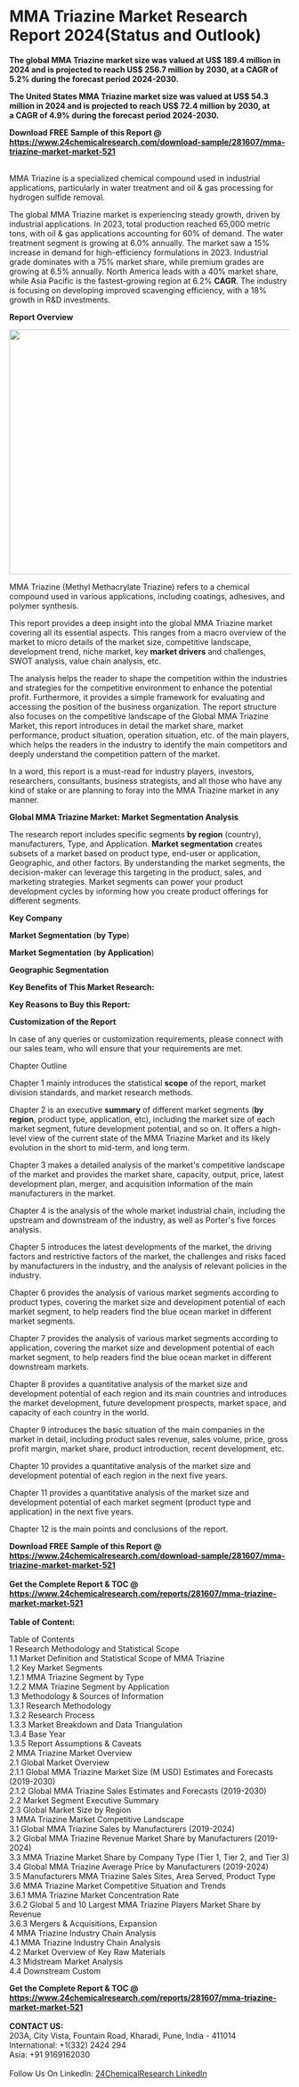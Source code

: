 <h1>MMA Triazine Market Research Report 2024(Status and Outlook)</h1><p><strong>The global MMA Triazine market size was valued at US$ 189.4 million in 2024 and is projected to reach US$ 256.7 million by 2030, at a CAGR of 5.2% during the forecast period 2024-2030.</strong></p><p>
</p><p><strong>The United States MMA Triazine market size was valued at US$ 54.3 million in 2024 and is projected to reach US$ 72.4 million by 2030, at a CAGR of 4.9% during the forecast period 2024-2030.</strong></p><div><b>Download FREE Sample of this Report @ 
            <a href="https://www.24chemicalresearch.com/download-sample/281607/mma-triazine-market-market-521">
            https://www.24chemicalresearch.com/download-sample/281607/mma-triazine-market-market-521</a></b></div><br><p>
</p><p>MMA Triazine is a specialized chemical compound used in industrial applications, particularly in water treatment and oil &amp; gas processing for hydrogen sulfide removal.</p><p>
</p><p>The global MMA Triazine market is experiencing steady growth, driven by industrial applications. In 2023, total production reached 65,000 metric tons, with oil &amp; gas applications accounting for 60% of demand. The water treatment segment is growing at 6.0% annually. The market saw a 15% increase in demand for high-efficiency formulations in 2023. Industrial grade dominates with a 75% market share, while premium grades are growing at 6.5% annually. North America leads with a 40% market share, while Asia Pacific is the fastest-growing region at 6.2% <strong>CAGR</strong>. The industry is focusing on developing improved scavenging efficiency, with a 18% growth in R&amp;D investments.</p><p>
</p><p><strong>Report Overview</strong></p><p>
</p><p><img alt="" src="https://24chemicalresearch.com/assets/report-images/MMATriazine.png" style="height:439px; width:731px"></p><p>
</p><p></p><p>
</p><p>MMA Triazine (Methyl Methacrylate Triazine) refers to a chemical compound used in various applications, including coatings, adhesives, and polymer synthesis.</p><p>
</p><p>This report provides a deep insight into the global MMA Triazine market covering all its essential aspects. This ranges from a macro overview of the market to micro details of the market size, competitive landscape, development trend, niche market, key <strong>market drivers</strong> and challenges, SWOT analysis, value chain analysis, etc.</p><p>
</p><p>The analysis helps the reader to shape the competition within the industries and strategies for the competitive environment to enhance the potential profit. Furthermore, it provides a simple framework for evaluating and accessing the position of the business organization. The report structure also focuses on the competitive landscape of the Global MMA Triazine Market, this report introduces in detail the market share, market performance, product situation, operation situation, etc. of the main players, which helps the readers in the industry to identify the main competitors and deeply understand the competition pattern of the market.</p><p>
</p><p>In a word, this report is a must-read for industry players, investors, researchers, consultants, business strategists, and all those who have any kind of stake or are planning to foray into the MMA Triazine market in any manner.</p><p>
</p><p><strong>Global MMA Triazine Market: Market Segmentation Analysis</strong></p><p>
</p><p>The research report includes specific segments <strong>by region</strong> (country), manufacturers, Type, and Application. <strong>Market segmentation</strong> creates subsets of a market based on product type, end-user or application, Geographic, and other factors. By understanding the market segments, the decision-maker can leverage this targeting in the product, sales, and marketing strategies. Market segments can power your product development cycles by informing how you create product offerings for different segments.</p><p>
</p><p><strong>Key Company</strong></p><p>
</p><p>
</p><p><strong>Market Segmentation</strong> (<strong>by Type</strong>)</p><p>
</p><p>
</p><p><strong>Market Segmentation</strong> (<strong>by Application</strong>)</p><p>
</p><p>
</p><p><strong>Geographic Segmentation</strong></p><p>
</p><p>
</p><p><strong>Key Benefits of This Market Research:</strong></p><p>
</p><p>
</p><p><strong>Key Reasons to Buy this Report:</strong></p><p>
</p><p>
</p><p><strong>Customization of the Report</strong></p><p>
</p><p>In case of any queries or customization requirements, please connect with our sales team, who will ensure that your requirements are met.</p><p>
</p><p>Chapter Outline</p><p>
</p><p>Chapter 1 mainly introduces the statistical <strong>scope</strong> of the report, market division standards, and market research methods.</p><p>
</p><p>Chapter 2 is an executive <strong>summary</strong> of different market segments (<strong>by region</strong>, product type, application, etc), including the market size of each market segment, future development potential, and so on. It offers a high-level view of the current state of the MMA Triazine Market and its likely evolution in the short to mid-term, and long term.</p><p>
</p><p>Chapter 3 makes a detailed analysis of the market's competitive landscape of the market and provides the market share, capacity, output, price, latest development plan, merger, and acquisition information of the main manufacturers in the market.</p><p>
</p><p>Chapter 4 is the analysis of the whole market industrial chain, including the upstream and downstream of the industry, as well as Porter's five forces analysis.</p><p>
</p><p>Chapter 5 introduces the latest developments of the market, the driving factors and restrictive factors of the market, the challenges and risks faced by manufacturers in the industry, and the analysis of relevant policies in the industry.</p><p>
</p><p>Chapter 6 provides the analysis of various market segments according to product types, covering the market size and development potential of each market segment, to help readers find the blue ocean market in different market segments.</p><p>
</p><p>Chapter 7 provides the analysis of various market segments according to application, covering the market size and development potential of each market segment, to help readers find the blue ocean market in different downstream markets.</p><p>
</p><p>Chapter 8 provides a quantitative analysis of the market size and development potential of each region and its main countries and introduces the market development, future development prospects, market space, and capacity of each country in the world.</p><p>
</p><p>Chapter 9 introduces the basic situation of the main companies in the market in detail, including product sales revenue, sales volume, price, gross profit margin, market share, product introduction, recent development, etc.</p><p>
</p><p>Chapter 10 provides a quantitative analysis of the market size and development potential of each region in the next five years.</p><p>
</p><p>Chapter 11 provides a quantitative analysis of the market size and development potential of each market segment (product type and application) in the next five years.</p><p>
</p><p>Chapter 12 is the main points and conclusions of the report.</p><div><b>Download FREE Sample of this Report @ 
            <a href="https://www.24chemicalresearch.com/download-sample/281607/mma-triazine-market-market-521">
            https://www.24chemicalresearch.com/download-sample/281607/mma-triazine-market-market-521</a></b></div><br><div><b>Get the Complete Report & TOC @ 
            <a href="https://www.24chemicalresearch.com/reports/281607/mma-triazine-market-market-521">
            https://www.24chemicalresearch.com/reports/281607/mma-triazine-market-market-521</a></b></div><br>
            <b>Table of Content:</b><p>Table of Contents<br />
 1 Research Methodology and Statistical Scope<br />
 1.1 Market Definition and Statistical Scope of MMA Triazine<br />
 1.2 Key Market Segments<br />
 1.2.1 MMA Triazine Segment by Type<br />
 1.2.2 MMA Triazine Segment by Application<br />
 1.3 Methodology & Sources of Information<br />
 1.3.1 Research Methodology<br />
 1.3.2 Research Process<br />
 1.3.3 Market Breakdown and Data Triangulation<br />
 1.3.4 Base Year<br />
 1.3.5 Report Assumptions & Caveats<br />
 2 MMA Triazine Market Overview<br />
 2.1 Global Market Overview<br />
 2.1.1 Global MMA Triazine Market Size (M USD) Estimates and Forecasts (2019-2030)<br />
 2.1.2 Global MMA Triazine Sales Estimates and Forecasts (2019-2030)<br />
 2.2 Market Segment Executive Summary<br />
 2.3 Global Market Size by Region<br />
 3 MMA Triazine Market Competitive Landscape<br />
 3.1 Global MMA Triazine Sales by Manufacturers (2019-2024)<br />
 3.2 Global MMA Triazine Revenue Market Share by Manufacturers (2019-2024)<br />
 3.3 MMA Triazine Market Share by Company Type (Tier 1, Tier 2, and Tier 3)<br />
 3.4 Global MMA Triazine Average Price by Manufacturers (2019-2024)<br />
 3.5 Manufacturers MMA Triazine Sales Sites, Area Served, Product Type<br />
 3.6 MMA Triazine Market Competitive Situation and Trends<br />
 3.6.1 MMA Triazine Market Concentration Rate<br />
 3.6.2 Global 5 and 10 Largest MMA Triazine Players Market Share by Revenue<br />
 3.6.3 Mergers & Acquisitions, Expansion<br />
 4 MMA Triazine Industry Chain Analysis<br />
 4.1 MMA Triazine Industry Chain Analysis<br />
 4.2 Market Overview of Key Raw Materials<br />
 4.3 Midstream Market Analysis<br />
 4.4 Downstream Custom</p><div><b>Get the Complete Report & TOC @ 
            <a href="https://www.24chemicalresearch.com/reports/281607/mma-triazine-market-market-521">
            https://www.24chemicalresearch.com/reports/281607/mma-triazine-market-market-521</a></b></div><br><b>CONTACT US:</b><br>
            203A, City Vista, Fountain Road, Kharadi, Pune, India - 411014<br>
            International: +1(332) 2424 294<br>
            Asia: +91 9169162030 <br><br>
            Follow Us On LinkedIn: <a href="https://www.linkedin.com/company/24chemicalresearch/">24ChemicalResearch LinkedIn</a>